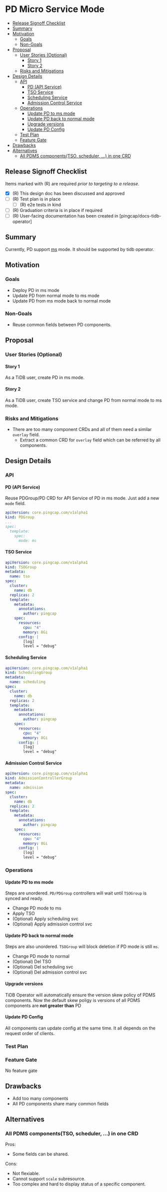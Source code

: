 # PD Micro Service Mode

<!-- toc -->
- [Release Signoff Checklist](#release-signoff-checklist)
- [Summary](#summary)
- [Motivation](#motivation)
  - [Goals](#goals)
  - [Non-Goals](#non-goals)
- [Proposal](#proposal)
  - [User Stories (Optional)](#user-stories-optional)
    - [Story 1](#story-1)
    - [Story 2](#story-2)
  - [Risks and Mitigations](#risks-and-mitigations)
- [Design Details](#design-details)
  - [API](#api)
    - [PD (API Service)](#pd-api-service)
    - [TSO Service](#tso-service)
    - [Scheduling Service](#scheduling-service)
    - [Admission Control Service](#admission-control-service)
  - [Operations](#operations)
    - [Update PD to ms mode](#update-pd-to-ms-mode)
    - [Update PD back to normal mode](#update-pd-back-to-normal-mode)
    - [Upgrade versions](#upgrade-versions)
    - [Update PD Config](#update-pd-config)
  - [Test Plan](#test-plan)
  - [Feature Gate](#feature-gate)
- [Drawbacks](#drawbacks)
- [Alternatives](#alternatives)
  - [All PDMS components(TSO, scheduler, ...) in one CRD](#all-pdms-componentstso-scheduler--in-one-crd)
<!-- /toc -->

## Release Signoff Checklist

Items marked with (R) are required *prior to targeting to a release*.

- [x] (R) This design doc has been discussed and approved
- [ ] (R) Test plan is in place
  - [ ] (R) e2e tests in kind
- [ ] (R) Graduation criteria is in place if required
- [ ] (R) User-facing documentation has been created in [pingcap/docs-tidb-operator]

## Summary

Currently, PD support [ms](https://github.com/tikv/pd/issues/5766) mode. It should be supported by tidb operator.

## Motivation

### Goals

- Deploy PD in ms mode
- Update PD from normal mode to ms mode
- Update PD from ms mode back to normal mode

### Non-Goals

- Reuse common fields between PD components.

## Proposal

### User Stories (Optional)

#### Story 1

As a TiDB user, create PD in ms mode.

#### Story 2

As a TiDB user, create TSO service and change PD from normal mode to ms mode.

### Risks and Mitigations

- There are too many component CRDs and all of them need a similar `overlay` field.
  - Extract a common CRD for `overlay` field which can be referred by all components.

## Design Details

### API

#### PD (API Service)

Reuse PDGroup/PD CRD for API Service of PD in ms mode. Just add a new `mode` field.

```yaml
apiVersion: core.pingcap.com/v1alpha1
kind: PDGroup
...
spec:
  template:
    spec:
      mode: ms
```

#### TSO Service

```yaml
apiVersion: core.pingcap.com/v1alpha1
kind: TSOGroup
metadata:
  name: tso
spec:
  cluster:
    name: db
  replicas: 2
  template:
    metadata:
      annotations:
        author: pingcap
    spec:
      resources:
        cpu: "4"
        memory: 8Gi
      config: |
        [log]
        level = "debug"
```

#### Scheduling Service

```yaml
apiVersion: core.pingcap.com/v1alpha1
kind: SchedulingGroup
metadata:
  name: scheduling
spec:
  cluster:
    name: db
  replicas: 2
  template:
    metadata:
      annotations:
        author: pingcap
    spec:
      resources:
        cpu: "4"
        memory: 8Gi
      config: |
        [log]
        level = "debug"
```

#### Admission Control Service

```yaml
apiVersion: core.pingcap.com/v1alpha1
kind: AdmissionControllerGroup
metadata:
  name: admission
spec:
  cluster:
    name: db
  replicas: 2
  template:
    metadata:
      annotations:
        author: pingcap
    spec:
      resources:
        cpu: "4"
        memory: 8Gi
      config: |
        [log]
        level = "debug"
```

### Operations

#### Update PD to ms mode

Steps are unordered. `PD/PDGroup` controllers will wait until `TSOGroup` is synced and ready.

- Change PD mode to ms
- Apply TSO
- (Optional) Apply scheduling svc
- (Optional) Apply admission control svc


#### Update PD back to normal mode

Steps are also unordered. `TSOGroup` will block deletion if PD mode is still `ms`.

- Change PD mode to normal
- (Optional) Del TSO
- (Optional) Del scheduling svc
- (Optional) Del admission control svc

#### Upgrade versions

TiDB Operator will automatically ensure the version skew policy of PDMS components. Now the default skew poligy is versions of all PDMS components are **not greater than** PD


#### Update PD Config

All components can update config at the same time. It all depends on the request order of clients.

### Test Plan

### Feature Gate

No feature gate

## Drawbacks

- Add too many components
- All PD components share many common fields

## Alternatives

### All PDMS components(TSO, scheduler, ...) in one CRD

Pros:
- Some fields can be shared.

Cons:
- Not flexiable.
- Cannot support `scale` subresource.
- Too complex and hard to display status of a specific component.
